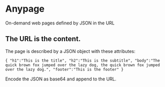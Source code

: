 # Anypage
On-demand web pages defined by JSON in the URL

## The URL is the content.

The page is described by a JSON object with these attributes:

```{ "h1":"This is the title", "h2":"This is the subtitle", "body":"The quick brown fox jumped over the lazy dog, the quick brown fox jumped over the lazy dog.", "footer":"This is the footer" }```

Encode the JSON as base64 and append to the URL.
